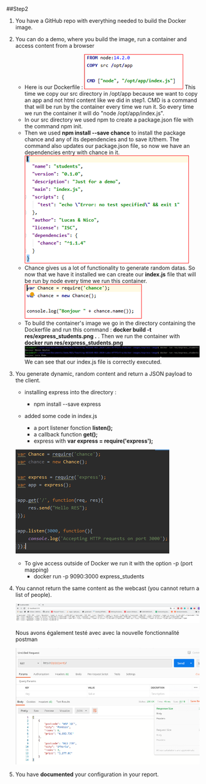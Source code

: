  ##Step2
 
 1. You have a GitHub repo with everything needed to build the Docker image.
 2. You can do a demo, where you build the image, run a container and access content from a browser
    * Here is our Dockerfile :
    ![](./img/2Dockerfile1.png)
    This time we copy our src directory in /opt/app because we want to copy an app
     and not html content like we did in step1.
     CMD is a command that will be run by the container every time we run it. So every time we run the container it will
     do "node /opt/app/index.js".
     * In our src directory we used npm to create a package.json file with the command npm init. 
     * Then we used **npm install --save chance** to install the package chance and any of its dependencies and to save it/them.
      The command also updates our package.json file, so now we have an dependencies entry with chance in it.
     ![](./img/2packageJson.PNG)
     * Chance gives us a lot of functionality to generate random datas. So now that we have it installed we can create
     our **index.js** file that will be run by node every time we run this container.
     ![](./img/2indexJs.PNG)
     * To build the container's image we go in the directory containing the Dockerfile and run this command : 
     **docker build -t res/express_students.png .** . Then we run the container with **docker run res/express_students.png**
     ![](./img/2dockerRun.png) We can see that our index.js file is correctly executed.
3. You generate dynamic, random content and return a JSON payload to the client.
    * installing express into the directory :
        * npm install --save express
       
   * added some code in index.js 
        * a port listener fonction **listen();**
        * a callback function **get();**
        * express with **var express = require('express');**
        
    ![](./img/index.png)
        
    * To give access outside of Docker we run it with the option -p (port mapping)
        * docker run -p 9090:3000 express_students
    
4. You cannot return the same content as the webcast (you cannot return a list of people).

    ![](./img/HelloRES.png)

    Nous avons également testé avec avec la nouvelle fonctionnalité postman
    
    ![](./img/postman.png)

5. You have **documented** your configuration in your report.
